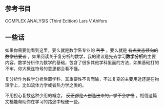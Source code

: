 ## 参考书目

 COMPLEX ANALYSIS (Third Edition) Lars V.Ahlfors

## 一些话

如果你需要能看到这里，要么就是数学系专业的 ~~苦手~~ ，要么就是 ~~有点变态倾向的数学热爱者~~ 。如果阅读关于复分析的数学，我的建议是先去学习**数学分析**的主要内容。数学分析作为数学的基础，包含了很多其他学科里面的方法，如果基础打的不牢，你大概连符号的意思都会看不懂。

复分析作为数学分析后置学科，其重要性不言而喻，不过复变的主要用途还是在物理学上，比如流体力学或者热力学之类的。

不用担心复数这种少用的概念， ~~反正都是人创造出来的，学不会才怪~~ ，相信这篇文档能帮助你在学习的路途中轻便一些。

